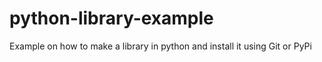 # python-library-example
Example on how to make a library in python and install it using Git or PyPi
